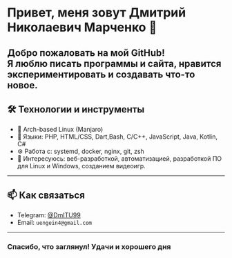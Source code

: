 # Привет, меня зовут Дмитрий Николаевич Марченко 👋

Добро пожаловать на мой GitHub!  
Я люблю писать программы и сайта, нравится экспериментировать и создавать что-то новое.
---

## 🛠️ Технологии и инструменты

- 🐧 Arch-based Linux (Manjaro)
- 🧠 Языки: PHP, HTML/CSS, Dart,Bash, C/C++, JavaScript, Java, Kotlin, C#
- ⚙️ Работа с: systemd, docker, nginx, git, zsh
- 🧰 Интересуюсь: веб-разработкой, автоматизацией, разработкой ПО для Linux и Windows, созданием видеоигр.

---

## 📫 Как связаться

- Telegram: [@DmITU99](https://t.me/DmITU99)
- Email: `uengein4@gmail.com`

---

### Спасибо, что заглянул! Удачи и хорошего дня